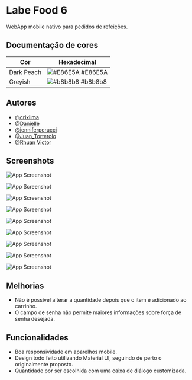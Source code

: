 
# Labe Food 6

WebApp mobile nativo para pedidos de refeições.
## Documentação de cores

| Cor                 | Hexadecimal                                                      |
| -----------------   | ---------------------------------------------------------------- |
| Dark Peach          | ![#E86E5A](https://via.placeholder.com/10/E86E5A?text=+) #E86E5A |
| Greyish             | ![#b8b8b8](https://via.placeholder.com/10/b8b8b8?text=+) #b8b8b8 |

## Autores

- [@crixlima](https://github.com/crixlima)
- [@Danielle](https://github.com/artdanielle)
- [@jenniferperucci](https://github.com/jenniferperucci)
- [@Juan_Torterolo](https://github.com/kapthos)
- [@Rhuan Victor](https://github.com/rhuanvictor1)
    


## Screenshots

![App Screenshot](https://imgur.com/aRcf5Cj.jpg)

![App Screenshot](https://imgur.com/OUZQsBj.jpg)

![App Screenshot](https://imgur.com/3Fe15Wc.jpg)

![App Screenshot](https://imgur.com/Mc1CMsW.jpg)

![App Screenshot](https://imgur.com/EW5suL9.jpg)

![App Screenshot](https://imgur.com/V7lupJB.jpg)

![App Screenshot](https://imgur.com/ZueWoMG.jpg)

![App Screenshot](https://imgur.com/uN5leWi.jpg)

![App Screenshot](https://imgur.com/8oYOib1.jpg)



## Melhorias

- Não é possível alterar a quantidade depois que o item é adicionado ao carrinho.
- O campo de senha não permite maiores informações sobre força de senha desejada.



## Funcionalidades

- Boa responsividade em aparelhos mobile.
- Design todo feito utilizando Material UI, seguindo de perto o originalmente proposto.
- Quantidade por ser escolhida com uma caixa de diálogo customizada.